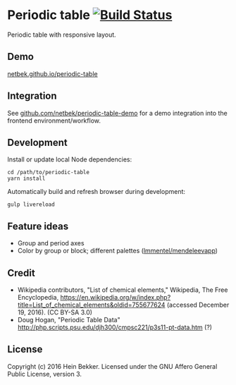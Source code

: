 # Periodic table [![Build Status](https://secure.travis-ci.org/netbek/periodic-table.png?branch=master)](http://travis-ci.org/netbek/periodic-table)

Periodic table with responsive layout.

## Demo

[netbek.github.io/periodic-table](https://netbek.github.io/periodic-table)

## Integration

See [github.com/netbek/periodic-table-demo](https://github.com/netbek/periodic-table-demo) for a demo integration into the frontend environment/workflow.

## Development

Install or update local Node dependencies:

```
cd /path/to/periodic-table
yarn install
```

Automatically build and refresh browser during development:

```
gulp livereload
```

## Feature ideas

* Group and period axes
* Color by group or block; different palettes ([lmmentel/mendeleevapp](https://github.com/lmmentel/mendeleevapp))

## Credit

* Wikipedia contributors, "List of chemical elements," Wikipedia, The Free Encyclopedia, https://en.wikipedia.org/w/index.php?title=List_of_chemical_elements&oldid=755677624 (accessed December 19, 2016). (CC BY-SA 3.0)
* Doug Hogan, "Periodic Table Data" http://php.scripts.psu.edu/djh300/cmpsc221/p3s11-pt-data.htm (?)

## License

Copyright (c) 2016 Hein Bekker. Licensed under the GNU Affero General Public License, version 3.
